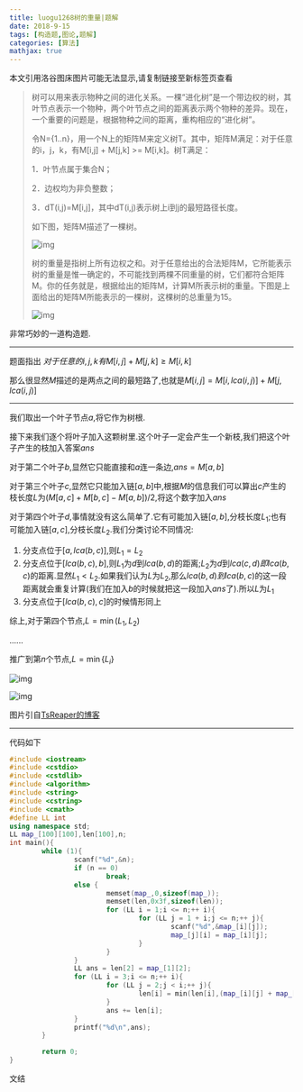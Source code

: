 ```yaml
---
title: luogu1268树的重量|题解
date: 2018-9-15
tags: [构造题,图论,题解]
categories: [算法]
mathjax: true
---
```


本文引用洛谷图床图片可能无法显示,请复制链接至新标签页查看

> 树可以用来表示物种之间的进化关系。一棵“进化树”是一个带边权的树，其叶节点表示一个物种，两个叶节点之间的距离表示两个物种的差异。现在，一个重要的问题是，根据物种之间的距离，重构相应的“进化树”。
> 
> 令N={1..n}，用一个N上的矩阵M来定义树T。其中，矩阵M满足：对于任意的i，j，k，有M[i,j] + M[j,k] >= M[i,k]。树T满足：
> 
> 1．叶节点属于集合N；
> 
> 2．边权均为非负整数；
> 
> 3．dT(i,j)=M[i,j]，其中dT(i,j)表示树上i到j的最短路径长度。
> 
> 如下图，矩阵M描述了一棵树。
> 
> ![img](https://cdn.luogu.com.cn/upload/pic/82.png) 
> 
> 树的重量是指树上所有边权之和。对于任意给出的合法矩阵M，它所能表示树的重量是惟一确定的，不可能找到两棵不同重量的树，它们都符合矩阵M。你的任务就是，根据给出的矩阵M，计算M所表示树的重量。下图是上面给出的矩阵M所能表示的一棵树，这棵树的总重量为15。
> 
> ![img](https://cdn.luogu.com.cn/upload/pic/83.png)

非常巧妙的一道构造题.

***

题面指出 $对于任意的i,j,k 有M[i,j] + M[j,k] \geq M[i,k]$

那么很显然$M$描述的是两点之间的最短路了,也就是$M[i,j]=M[i,lca(i,j)]+M[j,lca(i,j)]$

***

我们取出一个叶子节点$a$,将它作为树根.

接下来我们逐个将叶子加入这颗树里.这个叶子一定会产生一个新枝,我们把这个叶子产生的枝加入答案$ans$

对于第二个叶子$b$,显然它只能直接和$a$连一条边,$ans=M[a,b]$

对于第三个叶子$c$,显然它只能加入链$[a,b]$中,根据$M$的信息我们可以算出$c$产生的枝长度$L$为$(M[a,c]+M[b,c]-M[a,b])/2$,将这个数字加入$ans$

对于第四个叶子$d$,事情就没有这么简单了.它有可能加入链$[a,b]$,分枝长度$L_1$;也有可能加入链$[a,c]$,分枝长度$L_2$.我们分类讨论不同情况:

1. 分支点位于$[a,lca(b,c)]$,则$L_1=L_2$
2. 分支点位于$[lca(b,c),b]$,则$L_1$为$d$到$lca(b,d)$的距离;$L_2$为$d$到$lca(c,d)即lca(b,c)$的距离.显然$L_1<L_2$.如果我们认为$L$为$L_2$,那么$lca(b,d)到lca(b,c)$的这一段距离就会重复计算(我们在加入$b$的时候就把这一段加入$ans$了).所以$L$为$L_1$
3. 分支点位于$[lca(b,c),c]$的时候情形同上

综上,对于第四个节点,$L=\min(L_1,L_2)$

......

推广到第$n$个节点,$L=\min\{L_i\}$

![img](https://pics1.beautyyu.top/origin/iaPOOI.png) 

![img](https://pics1.beautyyu.top/origin/iaPjmt.png) 

图片引自[TsReaper的博客](https://pics1.beautyyu.top/origin-p1268)

***

代码如下

```c++
#include <iostream>
#include <cstdio>
#include <cstdlib>
#include <algorithm>
#include <string>
#include <cstring>
#include <cmath>
#define LL int
using namespace std;
LL map_[100][100],len[100],n;
int main(){
        while (1){
                scanf("%d",&n);
                if (n == 0)
                        break;
                else {
                        memset(map_,0,sizeof(map_));
                        memset(len,0x3f,sizeof(len));
                        for (LL i = 1;i <= n;++ i){
                                for (LL j = 1 + i;j <= n;++ j){
                                        scanf("%d",&map_[i][j]);
                                        map_[j][i] = map_[i][j];
                                }
                        }
                }
                LL ans = len[2] = map_[1][2];
                for (LL i = 3;i <= n;++ i){
                        for (LL j = 2;j < i;++ j){
                                len[i] = min(len[i],(map_[i][j] + map_[i][1] - map_[1][j]) >> 1);
                        }
                        ans += len[i];
                }
                printf("%d\n",ans);
        }

        return 0;
}
```

文结
